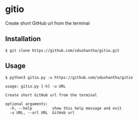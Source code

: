# gitio
Create short GitHub url from the terminal

## Installation
```
$ git clone https://github.com/sdushantha/gitio.git
```

## Usage
```
$ python3 gitio.py -u https://github.com/sdushantha/gitio
```
```
usage: gitio.py [-h] -u URL

Create short GitHub url from the terminal

optional arguments:
  -h, --help         show this help message and exit
  -u URL, --url URL  GitHub url
```
